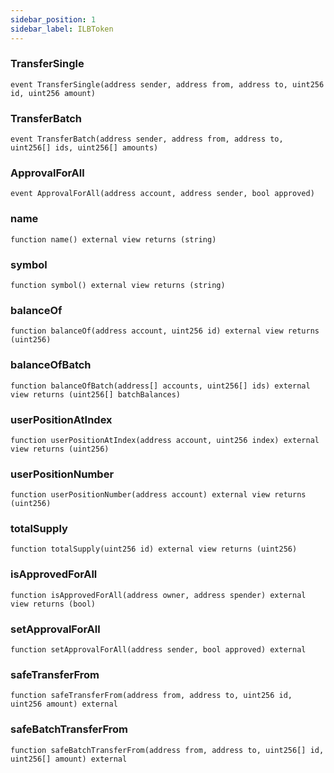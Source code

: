 ```yaml
---
sidebar_position: 1
sidebar_label: ILBToken
---
```


### TransferSingle

```solidity
event TransferSingle(address sender, address from, address to, uint256 id, uint256 amount)
```

### TransferBatch

```solidity
event TransferBatch(address sender, address from, address to, uint256[] ids, uint256[] amounts)
```

### ApprovalForAll

```solidity
event ApprovalForAll(address account, address sender, bool approved)
```

### name

```solidity
function name() external view returns (string)
```

### symbol

```solidity
function symbol() external view returns (string)
```

### balanceOf

```solidity
function balanceOf(address account, uint256 id) external view returns (uint256)
```

### balanceOfBatch

```solidity
function balanceOfBatch(address[] accounts, uint256[] ids) external view returns (uint256[] batchBalances)
```

### userPositionAtIndex

```solidity
function userPositionAtIndex(address account, uint256 index) external view returns (uint256)
```

### userPositionNumber

```solidity
function userPositionNumber(address account) external view returns (uint256)
```

### totalSupply

```solidity
function totalSupply(uint256 id) external view returns (uint256)
```

### isApprovedForAll

```solidity
function isApprovedForAll(address owner, address spender) external view returns (bool)
```

### setApprovalForAll

```solidity
function setApprovalForAll(address sender, bool approved) external
```

### safeTransferFrom

```solidity
function safeTransferFrom(address from, address to, uint256 id, uint256 amount) external
```

### safeBatchTransferFrom

```solidity
function safeBatchTransferFrom(address from, address to, uint256[] id, uint256[] amount) external
```

